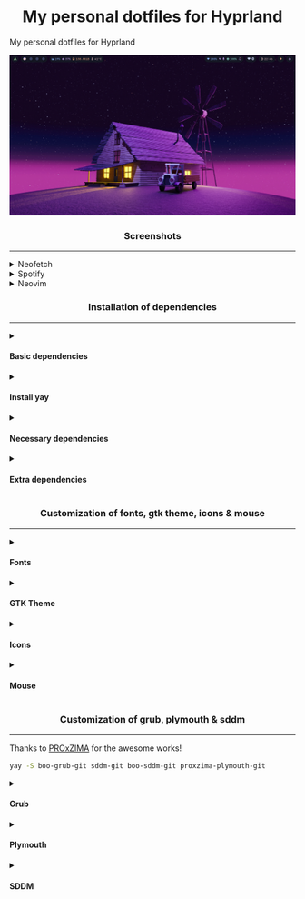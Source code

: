 <h1 align="center">My personal dotfiles for Hyprland</h1>

My personal dotfiles for Hyprland

![home](./screenshots/home.png)

<h3 align="center">Screenshots</h3>

<hr>

<details><summary>Neofetch</summary>

![neofetch](./screenshots/neofetch.png)

</details>

<details><summary>Spotify</summary>

![spotify](./screenshots/spotify.png)

</details>

<details><summary>Neovim</summary>

![neovim](./screenshots/neovim.png)

</details>


<h3 align="center">Installation of dependencies</h3>

<hr>

<details>
  <summary><h4>Basic dependencies</h4></summary>
  <div>
    <details>
      <summary>Pkgs to be installed</summary>
      <ul>
        <li><code>base-devel</code>: base build tools</li>
        <li><code>mtpfs</code>: for media transfer protocol</li>
        <li><code>jmtpfs</code>: for later version supports</li>
        <li><code>gvfs-mtp</code>: for automount and all ( usb android file transfer )</li>
        <li><code>gvfs-gphoto2</code>: for picture transfer protocol</li>
        <li><code>gnome-keyring</code>: for keyring support</li>
        <li><code>jq</code>: for json support</li>
        <li><code>unzip</code>: for archive support</li>
        <li><code>blueman</code>: for bluetooth support</li>
        <li><code>bluez</code>: for bluetooth support</li>
        <li><code>bluez-utils</code>: for bluetooth support</li>
        <li><code>zsh</code>: for zsh shell</li>
      </ul>
    </details>

  ```sh
  sudo pacman -Syy \
  base-devel \
  mtpfs \
  gvfs gvfs-mtp gvfs-gphoto2 \
  gnome-keyring \
  jq unzip unrar \
  bluez bluez-utils \
  zsh
  ```
  </div>
</details>

<details>
  <summary><h4>Install yay</h4></summary>

  ```sh
  cd /tmp
  git clone https://aur.archlinux.org/yay.git
  cd yay
  makepkg -si
  ```

</details>

<details>
  <summary><h4>Necessary dependencies</h4></summary>
  <div>
    <details>
      <summary>Pkgs to be installed</summary>
      <ul>
         <li><code>wayland-protocols</code>: Specifications of extended Wayland protocols</li>      
      </ul>
    </details>

  ```bash
  yay -S base-devel \
  hyprland xdg-desktop-portal-hyprland wayland-protocols \
  waybar-hyprland wlogout wofi \
  hyprpicker wl-clipboard swww swaync swaylock-effects-git grim \
  qt5-base qt5-wayland qt6-base qt6-wayland qt5ct qt6ct polkit-gnome \
  pipewire pipewire-alsa pipewire-pulse pipewire-jack wireplumber \
  playerctl pavucontrol mpd mpd-mpris \
  yad blueman network-manager-applet libinput-gestures \
  cava kitty starship tty-clock-git btop geany bat cliphist \
  geany \
  --needed
  ```
  </div>
</details>

<details>
  <summary><h4>Extra dependencies</h4></summary>

  - <kdb>Utils</kdb>

  ```bash
  yay -S \
  xdg-user-dirs xdg-utils \
  system76-power \
  uget tldr \
  qalculate-gtk qimgv-light \
  tumbler tumbler-extra-thumbnailers \
  --needed
  ```
  - <kdb>Obs</kdb>

  ```sh
  yay -S obs-studio wlrobs-hg v4l2loopback-dkms v4l2loopback-utils v4l-utils
  ```

  - <kdb>Thunar</kdb>

  ```sh
  yay -S thunar thunar-archive-plugin thunar-shares-plugin thunar-volmam
  ```

  - <kdb>Apps</kdb>

  ```sh
  yay -S discord spotify telegram-desktop
  ```

  - <kdb>Extras</kdb>

  ```bash
  yay -S nemo gamemode g4music visual-studio-code-bin light chromium-wayland-vaapi libreoffice-fresh rlr-git bulky waydroid binder_linux-dkms
  ```

</details>


<h3 align="center">Customization of fonts, gtk theme, icons & mouse</h3>

<hr>

<details>
  <summary><h4>Fonts</h4></summary>

  ```sh
  sudo pacman -S \
  adobe-source-code-pro-fonts adobe-source-sans-fonts adobe-source-serif-fonts \
  cantarell-fonts \
  noto-fonts noto-fonts-cjk noto-fonts-emoji \
  ttf-cascadia-code ttf-cascadia-code-nerd \
  ttf-dejavu \
  $(pacman -Ssq ttf-fira) \
  ttf-font-awesome \
  ttf-hack \
  ttf-iosevka-nerd \
  ttf-jetbrains-mono ttf-jetbrains-mono-nerd \
  ttf-liberation \
  ttf-nerd-fonts-symbols-mono \
  ttf-opensans \
  ttf-roboto \
  ttf-victor-mono-nerd
  ```

  ```bash
  yay -S ttf-twemoji-color ttf-maple
  ```

  ```sh
  yay -S $(yay -Ssq operator-mono)
`````

  #### Update font cache

  When you have installed new fonts, you need to update your font cache, so that the new fonts will be used by the system.

  ```bash
  fc-cache -fv
  ```

</details>

<details>
  <summary><h4>GTK Theme</h4></summary>

  ```sh
  cd ~/Downloads
  git clone https://github.com/Fausto-Korpsvart/Tokyonight-GTK-Theme.git
  cd Tokyo-Night-GTK-Theme/

# For GTK 3
  cp -r themes/Tokyonight-Dark-BL-LB ~/.themes

  # For GTK 4
  cp -r themes/Tokyonight-Dark-BL-LB ~/.config/gtk-4.0
  ```

</details>

<details>
  <summary><h4>Icons</h4></summary>

  ```sh
  cd ~/Downloads
  git clone https://github.com/Fausto-Korpsvart/Tokyonight-GTK-Theme.git
  cd Tokyo-Night-GTK-Theme/
  sudo cp -r icons/Tokyonight-Moon /usr/share/icons/
  ```
</details>

<details>
  <summary><h4>Mouse</h4></summary>

  ```sh
  cd ~/Downloads
  git clone https://github.com/EliverLara/Sweet.git -b nova
  cd Sweet/
  sudo cp -r kde/cursors/Sweet-cursors /usr/share/icons/
  ```
</details>


<h3 align="center">Customization of  grub, plymouth & sddm</h3>

<hr>

Thanks to [PROxZIMA](https://github.com/PROxZIMA) for the awesome works!

```sh
yay -S boo-grub-git sddm-git boo-sddm-git proxzima-plymouth-git
```

<details>
  <summary><h4>Grub</h4></summary>

See [PROxZIMA repo](https://github.com/PROxZIMA/boo-grub) for more details.

  1. Edit grub config file

  ```bash
  $ sudo vim /etc/default/grub
  ```

  change `#GRUB_THEME=` to `GRUB_THEME="/usr/share/grub/themes/boo/theme.txt"`

  2. Update grub using

  ```bash
  $ sudo grub-mkconfig -o /boot/grub/grub.cfg
  ```

  3. Reboot and voila

</details>

<details>
  <summary><h4>Plymouth</h4></summary>

  See [PROxZIMA repo](https://github.com/PROxZIMA/proxzima-plymouth) for more details.

  ```sh
# check if theme exist in dir
  sudo plymouth-set-default-theme -l

# optionally you can test the theme by running the script given in repo (plymouth-x11 required)
  sudo ./preview.sh 13

# now set the theme (proxzima, in this case) and rebuilt the initrd
  sudo plymouth-set-default-theme -R proxzima
  ```

  If you want to use the shutdown animation as boot screen then do the following changes in the `proxzima.script` file.

  ```diff
  - boot = 196;
  + boot = 97;

  -   flyingman_image[i] = Image("boot-" + i + ".png");
  +   flyingman_image[i] = Image("shut-" + i + ".png");
  ```

</details>

<details>
  <summary><h4>SDDM</h4></summary>

  See [PROxZIMA repo](https://github.com/PROxZIMA/boo-sddm) for more details.

  1. Edit sddm config file

  ```bash
  $ sudo vim /etc/sddm.conf
  ```

  Make the following changes

  ```conf
  [Theme]
  Current=boo
  ```

  2. Reboot and voila


<!--   #### Dotfiles -->
<!---->
<!--   ```bash -->
<!--   cd ~/Downloads -->
<!--   git clone https://github.com/PROxZIMA/.dotfiles.git -->
<!--   cd .dotfiles -->
<!-- # cp -r .config .icons .local .mpd .ncmpcpp .scripts ~/ -->
<!-- # cp -r .config .mpd .ncmpcpp .scripts ~/ -->
<!--   cp .face .fonts.conf .dmrc .gtkrc-2.0 ~/ -->
<!--   chmod -R +x ~/.scripts/ -->
<!--   chmod +x ~/.config/hypr/autostart -->
<!--   chmod -R +x ~/.config/wlogout/ -->
<!--   ``` -->

</details>
